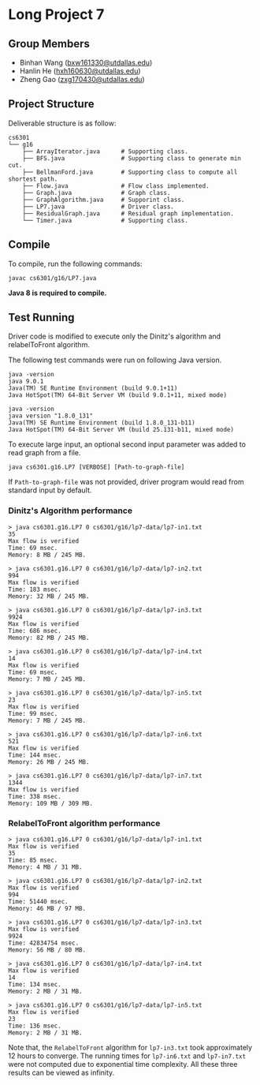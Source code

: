 Long Project 7
==============

Group Members
-------------

- Binhan Wang (bxw161330@utdallas.edu)
- Hanlin He (hxh160630@utdallas.edu)
- Zheng Gao (zxg170430@utdallas.edu)

Project Structure
-----------------

Deliverable structure is as follow:

    cs6301
    └── g16
        ├── ArrayIterator.java      # Supporting class.
        ├── BFS.java                # Supporting class to generate min cut.
        ├── BellmanFord.java        # Supporting class to compute all shortest path.
        ├── Flow.java               # Flow class implemented.
        ├── Graph.java              # Graph class.
        ├── GraphAlgorithm.java     # Supporint class.
        ├── LP7.java                # Driver class.
        ├── ResidualGraph.java      # Residual graph implementation.
        └── Timer.java              # Supporting class.

Compile
-------

To compile, run the following commands:

    javac cs6301/g16/LP7.java

__Java 8 is required to compile.__

Test Running
------------

Driver code is modified to execute only the Dinitz's algorithm and
relabelToFront algorithm.

The following test commands were run on following Java version.

    java -version
    java 9.0.1
    Java(TM) SE Runtime Environment (build 9.0.1+11)
    Java HotSpot(TM) 64-Bit Server VM (build 9.0.1+11, mixed mode)

    java -version
    java version "1.8.0_131"
    Java(TM) SE Runtime Environment (build 1.8.0_131-b11)
    Java HotSpot(TM) 64-Bit Server VM (build 25.131-b11, mixed mode)

To execute large input, an optional second input parameter was added to read graph from a file.

    java cs6301.g16.LP7 [VERBOSE] [Path-to-graph-file]

If `Path-to-graph-file` was not provided, driver program would read from standard input by default.

### Dinitz's Algorithm performance

    > java cs6301.g16.LP7 0 cs6301/g16/lp7-data/lp7-in1.txt
    35
    Max flow is verified
    Time: 69 msec.
    Memory: 8 MB / 245 MB.

    > java cs6301.g16.LP7 0 cs6301/g16/lp7-data/lp7-in2.txt
    994
    Max flow is verified
    Time: 183 msec.
    Memory: 32 MB / 245 MB.

    > java cs6301.g16.LP7 0 cs6301/g16/lp7-data/lp7-in3.txt
    9924
    Max flow is verified
    Time: 686 msec.
    Memory: 82 MB / 245 MB.

    > java cs6301.g16.LP7 0 cs6301/g16/lp7-data/lp7-in4.txt
    14
    Max flow is verified
    Time: 69 msec.
    Memory: 7 MB / 245 MB.

    > java cs6301.g16.LP7 0 cs6301/g16/lp7-data/lp7-in5.txt
    23
    Max flow is verified
    Time: 99 msec.
    Memory: 7 MB / 245 MB.

    > java cs6301.g16.LP7 0 cs6301/g16/lp7-data/lp7-in6.txt
    521
    Max flow is verified
    Time: 144 msec.
    Memory: 26 MB / 245 MB.

    > java cs6301.g16.LP7 0 cs6301/g16/lp7-data/lp7-in7.txt
    1344
    Max flow is verified
    Time: 338 msec.
    Memory: 109 MB / 309 MB.

### RelabelToFront algorithm performance

    > java cs6301.g16.LP7 0 cs6301/g16/lp7-data/lp7-in1.txt
    Max flow is verified
    35
    Time: 85 msec.
    Memory: 4 MB / 31 MB.

    > java cs6301.g16.LP7 0 cs6301/g16/lp7-data/lp7-in2.txt
    Max flow is verified
    994
    Time: 51440 msec.
    Memory: 46 MB / 97 MB.
    
    > java cs6301.g16.LP7 0 cs6301/g16/lp7-data/lp7-in3.txt
    Max flow is verified
    9924
    Time: 42834754 msec.
    Memory: 56 MB / 80 MB.

    > java cs6301.g16.LP7 0 cs6301/g16/lp7-data/lp7-in4.txt
    Max flow is verified
    14
    Time: 134 msec.
    Memory: 2 MB / 31 MB.

    > java cs6301.g16.LP7 0 cs6301/g16/lp7-data/lp7-in5.txt
    Max flow is verified
    23
    Time: 136 msec.
    Memory: 2 MB / 31 MB.

Note that, the `RelabelToFront` algorithm for `lp7-in3.txt` took approximately
12 hours to converge. The running times for `lp7-in6.txt` and `lp7-in7.txt`
were not computed due to exponential time complexity. All these three results
can be viewed as infinity.
